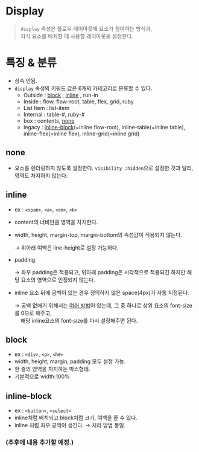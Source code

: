 # Display

> `display` 속성은 플로우 레이아웃에 요소가 참여하는 방식과,  
> 자식 요소를 배치할 때 사용할 레이아웃을 설정한다.

# 특징 & 분류

- 상속 안됨.
- `display` 속성의 키워드 값은 6개의 카테고리로 분류할 수 있다.
    - Outside : [block](https://github.com/SeongheeJeon/TIL/new/master#block "항목으로 이동") , [inline](https://github.com/SeongheeJeon/TIL/new/master#inline "항목으로 이동") , run-in
    - Inside : flow, flow-root, table, flex, grid, ruby
    - List Item : list-item
    - Internal : table-#, ruby-#
    - box : contents, [none](https://github.com/SeongheeJeon/TIL/new/master#none "항목으로 이동")
    - legacy : [inline-block](https://github.com/SeongheeJeon/TIL/new/master#inline-block "항목으로 이동")(=inline flow-root), inline-table(=inline table), inline-flex(=inline flex), inline-grid(=inline grid)


## none

- 요소를 렌더링하지 않도록 설정한다. `visibility :hidden`으로 설정한 것과 달리, 영역도 차지하지 않는다.

## inline

- ex : `<span>`,  `<a>`, `<em>`, `<b>`
- content의 너비만큼 영역을 차지한다.
- width, height, margin-top, margin-bottom의 속성값이 적용되지 않는다.

    → 위아래 여백은 line-height로 설정 가능하다.

- padding

    → 좌우 padding은 적용되고, 위아래 padding은 시각적으로 적용되긴 하지만 해당 요소의 영역으로 인정되지 않는다.

- inline 요소 뒤에 공백이 있는 경우 정의하지 않은 space(4px)가 자동 지정된다.

    → 공백 없애기 위해서는 [여러 방법](https://css-tricks.com/fighting-the-space-between-inline-block-elements/ "참고 페이지")이 있는데,
    그 중 하나로 상위 요소의 font-size를 0으로 해주고,  
     &nbsp;&nbsp;&nbsp; 해당 inline요소의 font-size를 다시 설정해주면 된다.

## block

- ex : `<div>`, `<p>`, `<h#>`
- width, height, margin, padding 모두 설정 가능.
- 한 줄의 영역을 차지하는 박스형태.
- 기본적으로 width:100%

## inline-block

- ex : `<button>`, `<select>`
- inline처럼 배치되고 block처럼 크기, 여백을 줄 수 있다.
- inline 처럼 좌우 공백이 생긴다. → 처리 방법 동일.

### (추후에 내용 추가할 예정.)
